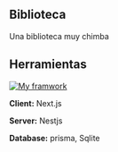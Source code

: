 ## Biblioteca

Una biblioteca muy chimba

## Herramientas

[![My framwork](https://skillicons.dev/icons?i=next,nest,prisma,sqlite)]()

**Client:** Next.js

**Server:** Nestjs

**Database:** prisma, Sqlite